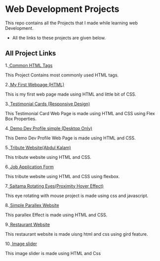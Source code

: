 
# Web Development Projects

This repo contains all the Projects that I made while learning web Development. 

- All the links to these projects are given below.


## All Project Links

1.[ Common HTML Tags](https://ayush24k.github.io/web-dev-projects/1.%20Common%20Html%20Tags)

This Project Contains most commonly used HTML tags.

2.[ My First Webpage (HTML)](https://ayush24k.github.io/web-dev-projects/2.%20My%20First%20Webpage%20(HTML))

This is my first web page made using HTML and little bit of CSS.

3.[ Testimonial Cards (Responsive Design)](https://ayush24k.github.io/web-dev-projects/3.%20HTML%20%2B%20CSS%20(Projects)/1.%20Testimonial%20Card)

This Testimonial Card Web Page is made using HTML and CSS using Flex Box Properties.

4.[ Demo Dev Profile simple (Desktop Only)](https://ayush24k.github.io/web-dev-projects/3.%20HTML%20%2B%20CSS%20(Projects)/2.%20dev-portfolio)

This Demo Dev Profile Web Page is made using HTML and CSS.

5.[ Tribute Website(Abdul Kalam)](https://ayush24k.github.io/web-dev-projects/3.%20HTML%20%2B%20CSS%20(Projects)/3.%20Tribute%20Website%20(Abdul%20Kalam))

This tribute website using HTML and CSS.

6.[ Job Application Form](https://ayush24k.github.io/web-dev-projects/3.%20HTML%20%2B%20CSS%20(Projects)/4.%20Job%20Applicatin%20form)

This tribute website using HTML and CSS using flexbox.

7.[ Saitama Rotating Eyes(Proximity Hover Effect)](https://ayush24k.github.io/web-dev-projects/4.%20HTML%20%2B%20CSS%20%2B%20JS%20(Projects)/1.%20Saitama%20Rotating%20Eyes)

This eye rotating with mouse project is made using css and javascript.

8.[ Simple Parallex Website](https://ayush24k.github.io/web-dev-projects/3.%20HTML%20%2B%20CSS%20(Projects)/5.%20Simple%20Parralex%20website)

This parallex Effect is made using HTML and CSS.

9.[ Restaurant Website](https://ayush24k.github.io/web-dev-projects/3.%20HTML%20%2B%20CSS%20(Projects)/6.%20Cooking%20Website)

This restaurant website is made uisng html and css using gird feature.

10.[ Image slider](https://ayush24k.github.io/web-dev-projects/3.%20HTML%20%2B%20CSS%20(Projects)/7.%20Image%20Slider)

This image slider is made using HTML and Css



